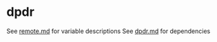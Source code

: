 # dpdr

See [remote.md](../../doc/remote/remote.md) for variable descriptions
See [dpdr.md](../../doc/remote/dpdr.md) for dependencies
